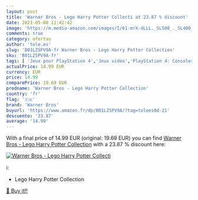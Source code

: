 ```yaml
---
layout: post
title: 'Warner Bros - Lego Harry Potter Collecti at 23.87 % discount'
date: 2021-05-08 11:42:42
image: 'https://m.media-amazon.com/images/I/61-mrX-dLLL._SL500_._SL400_.jpg'
comments: true
category: ofertas
author: 'tole.es'
slug: 'B01LZSPV9A-fr Warner Bros - Lego Harry Potter Collection'
sku: 'B01LZSPV9A-fr'
tags: [ 'Jeux pour PlayStation 4','Jeux vidéo','PlayStation 4: Consoles, jeux et accessoires','lego','warner bros', ]
actualPrice: 14.99 EUR
currency: EUR
price: 14.99
comparePrice: 19.69 EUR
prodname: 'Warner Bros - Lego Harry Potter Collection'
country: 'fr'
flag: '🇫🇷'
brand: 'Warner Bros'
buyurl: 'https://www.amazon.fr/dp/B01LZSPV9A/?tag=tolees0d-21'
descuento: '23.87'
average: '14.99'
---
```


With a final price of 14.99 EUR (original: 19.69 EUR) you can find [Warner Bros - Lego Harry Potter Collection](https://www.amazon.fr/dp/B01LZSPV9A/?tag=tolees0d-21) with a  23.87 % discount here:

[![Warner Bros - Lego Harry Potter Collecti](https://m.media-amazon.com/images/I/61-mrX-dLLL._SL500_._SL400_.jpg)](https://www.amazon.fr/dp/B01LZSPV9A/?tag=tolees0d-21)

ℹ️:

- Lego Harry Potter Collection

[🛒 Buy it!!](https://www.amazon.fr/dp/B01LZSPV9A/?tag=tolees0d-21)
